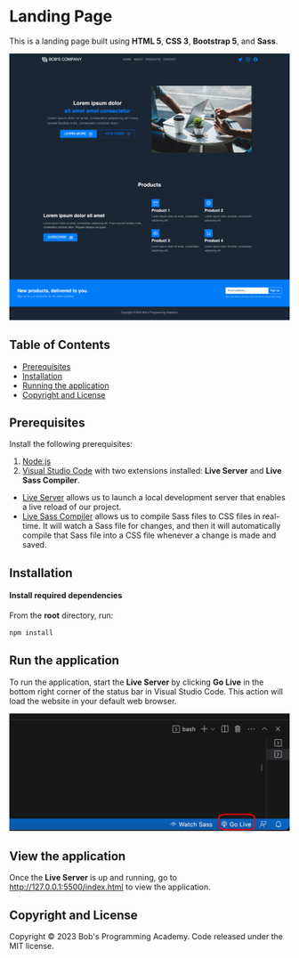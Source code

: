 # Landing Page

This is a landing page built using **HTML 5**, **CSS 3**, **Bootstrap 5**, and **Sass**.

![plot](https://github.com/BobsProgrammingAcademy/landing-page-bootstrap-sass/blob/master/images/main.png?raw=true)

## Table of Contents

- [Prerequisites](#prerequisites)
- [Installation](#installation)
- [Running the application](#run-the-application)
- [Copyright and License](#copyright-and-license)

## Prerequisites

Install the following prerequisites:

1. [Node.js](https://nodejs.org/en/)
2. [Visual Studio Code](https://code.visualstudio.com/download) with two extensions installed: **Live Server** and **Live Sass Compiler**.
* [Live Server](https://marketplace.visualstudio.com/items?itemName=ritwickdey.LiveServer) allows us to launch a local development server that enables a live reload of our project.
* [Live Sass Compiler](https://marketplace.visualstudio.com/items?itemName=glenn2223.live-sass) allows us to compile Sass files to CSS files in real-time. It will watch a Sass file for changes, and then it will automatically compile that Sass file into a CSS file whenever a change is made and saved.

## Installation

#### Install required dependencies

From the **root** directory, run:

```bash
npm install
```

## Run the application

To run the application, start the **Live Server** by clicking **Go Live** in the bottom right corner of the status bar in Visual Studio Code. This action will load the website in your default web browser.

![plot](https://github.com/BobsProgrammingAcademy/landing-page-bootstrap-sass/blob/master/images/vscode.png?raw=true)

## View the application

Once the **Live Server** is up and running, go to http://127.0.0.1:5500/index.html to view the application.

## Copyright and License

Copyright © 2023 Bob's Programming Academy. Code released under the MIT license.
